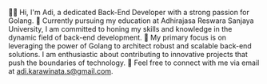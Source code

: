 👨🏻 Hi, I'm Adi, a dedicated Back-End Developer with a strong passion for Golang.
💼 Currently pursuing my education at Adhirajasa Reswara Sanjaya University, I am committed to honing my skills and knowledge in the dynamic field of back-end development.
🚀 My primary focus is on leveraging the power of Golang to architect robust and scalable back-end solutions. I am enthusiastic about contributing to innovative projects that push the boundaries of technology.
📧 Feel free to connect with me via email at adi.karawinata.s@gmail.com.

<!---
Adiazzax/Adiazzax is a ✨ special ✨ repository because its `README.md` (this file) appears on your GitHub profile.
You can click the Preview link to take a look at your changes.
--->
